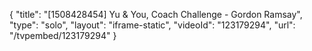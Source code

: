 {
    "title": "[1508428454] Yu & You, Coach Challenge - Gordon Ramsay",
    "type": "solo",
    "layout": "iframe-static",
    "videoId": "123179294",
    "url": "\/tvpembed\/123179294"
}